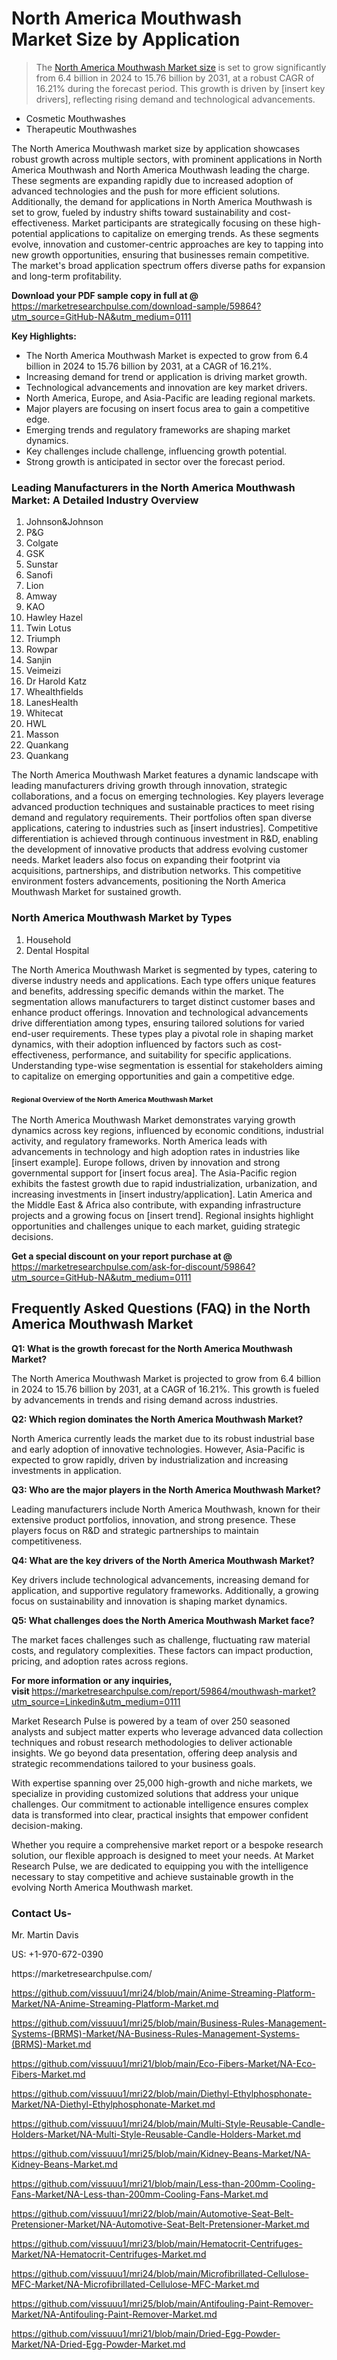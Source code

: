<h1>North America Mouthwash Market&nbsp;Size by Application</h1><blockquote><p>The <a href="https://marketresearchpulse.com/download-sample/59864?utm_source=GitHub-NA&amp;utm_medium=0111">North America Mouthwash Market size</a> is set to grow significantly from 6.4 billion in 2024 to 15.76 billion by 2031, at a robust CAGR of 16.21% during the forecast period. This growth is driven by [insert key drivers], reflecting rising demand and technological advancements.</p></blockquote><ul><li> Cosmetic Mouthwashes<li> Therapeutic Mouthwashes</li></ul><p>The North America Mouthwash market size by application showcases robust growth across multiple sectors, with prominent applications in North America Mouthwash and North America Mouthwash leading the charge. These segments are expanding rapidly due to increased adoption of advanced technologies and the push for more efficient solutions. Additionally, the demand for applications in North America Mouthwash is set to grow, fueled by industry shifts toward sustainability and cost-effectiveness. Market participants are strategically focusing on these high-potential applications to capitalize on emerging trends. As these segments evolve, innovation and customer-centric approaches are key to tapping into new growth opportunities, ensuring that businesses remain competitive. The market's broad application spectrum offers diverse paths for expansion and long-term profitability.</p><p><strong>Download your PDF sample copy in full at @ </strong><a href="https://marketresearchpulse.com/download-sample/59864?utm_source=GitHub-NA&amp;utm_medium=0111">https://marketresearchpulse.com/download-sample/59864?utm_source=GitHub-NA&amp;utm_medium=0111</a></p><p><strong>Key Highlights: </strong></p><ul><li>The North America Mouthwash Market is expected to grow from 6.4 billion in 2024 to 15.76 billion by 2031, at a CAGR of 16.21%.</li><li>Increasing demand for trend or application is driving market growth.</li><li>Technological advancements and innovation are key market drivers.</li><li>North America, Europe, and Asia-Pacific are leading regional markets.</li><li>Major players are focusing on insert focus area to gain a competitive edge.</li><li>Emerging trends and regulatory frameworks are shaping market dynamics.</li><li>Key challenges include challenge, influencing growth potential.</li><li>Strong growth is anticipated in sector over the forecast period.</li></ul><h3>Leading Manufacturers in the North America Mouthwash Market: A Detailed Industry Overview</h3><ol><li> Johnson&Johnson</li><li>P&G</li><li>Colgate</li><li>GSK</li><li>Sunstar</li><li>Sanofi</li><li>Lion</li><li>Amway</li><li>KAO</li><li>Hawley Hazel</li><li>Twin Lotus</li><li>Triumph</li><li>Rowpar</li><li>Sanjin</li><li>Veimeizi</li><li>Dr Harold Katz</li><li>Whealthfields</li><li>LanesHealth</li><li>Whitecat</li><li>HWL</li><li>Masson</li><li>Quankang</li><li>Quankang</li></ol><div class="flex max-w-full flex-col flex-grow"><div class="min-h-8 text-message flex w-full flex-col items-end gap-2 whitespace-normal break-words [.text-message+&amp;]:mt-5" dir="auto" data-message-author-role="assistant" data-message-id="fd8432e4-4910-450d-b182-61b7bfb0a01f" data-message-model-slug="gpt-4o"><div class="flex w-full flex-col gap-1 empty:hidden first:pt-[3px]"><div class="markdown prose w-full break-words dark:prose-invert light"><p>The North America Mouthwash Market features a dynamic landscape with leading manufacturers driving growth through innovation, strategic collaborations, and a focus on emerging technologies. Key players leverage advanced production techniques and sustainable practices to meet rising demand and regulatory requirements. Their portfolios often span diverse applications, catering to industries such as [insert industries]. Competitive differentiation is achieved through continuous investment in R&amp;D, enabling the development of innovative products that address evolving customer needs. Market leaders also focus on expanding their footprint via acquisitions, partnerships, and distribution networks. This competitive environment fosters advancements, positioning the North America Mouthwash Market for sustained growth.</p></div></div></div></div><h3>North America Mouthwash Market by Types</h3><ol><li> Household<li> Dental Hospital</li></ol><div class="flex max-w-full flex-col flex-grow"><div class="min-h-8 text-message flex w-full flex-col items-end gap-2 whitespace-normal break-words [.text-message+&amp;]:mt-5" dir="auto" data-message-author-role="assistant" data-message-id="084470be-0bb7-4664-bddf-5156b4f41249" data-message-model-slug="gpt-4o-mini"><div class="flex w-full flex-col gap-1 empty:hidden first:pt-[3px]"><div class="markdown prose w-full break-words dark:prose-invert light"><p>The North America Mouthwash Market is segmented by types, catering to diverse industry needs and applications. Each type offers unique features and benefits, addressing specific demands within the market. The segmentation allows manufacturers to target distinct customer bases and enhance product offerings. Innovation and technological advancements drive differentiation among types, ensuring tailored solutions for varied end-user requirements. These types play a pivotal role in shaping market dynamics, with their adoption influenced by factors such as cost-effectiveness, performance, and suitability for specific applications. Understanding type-wise segmentation is essential for stakeholders aiming to capitalize on emerging opportunities and gain a competitive edge.</p></div></div></div></div><h3><span style="font-size: 11px;">Regional Overview of the North America Mouthwash Market</span></h3><div class="flex max-w-full flex-col flex-grow"><div class="min-h-8 text-message flex w-full flex-col items-end gap-2 whitespace-normal break-words [.text-message+&amp;]:mt-5" dir="auto" data-message-author-role="assistant" data-message-id="e9038762-ce64-4e30-91c9-9bd413514231" data-message-model-slug="gpt-4o-mini"><div class="flex w-full flex-col gap-1 empty:hidden first:pt-[3px]"><div class="markdown prose w-full break-words dark:prose-invert light"><p>The North America Mouthwash Market demonstrates varying growth dynamics across key regions, influenced by economic conditions, industrial activity, and regulatory frameworks. North America leads with advancements in technology and high adoption rates in industries like [insert example]. Europe follows, driven by innovation and strong governmental support for [insert focus area]. The Asia-Pacific region exhibits the fastest growth due to rapid industrialization, urbanization, and increasing investments in [insert industry/application]. Latin America and the Middle East &amp; Africa also contribute, with expanding infrastructure projects and a growing focus on [insert trend]. Regional insights highlight opportunities and challenges unique to each market, guiding strategic decisions.</p></div></div></div></div><p><strong>Get a special discount on your report purchase at @ </strong><a href="https://marketresearchpulse.com/ask-for-discount/59864?utm_source=GitHub-NA&amp;utm_medium=0111">https://marketresearchpulse.com/ask-for-discount/59864?utm_source=GitHub-NA&amp;utm_medium=0111</a></p><h2>Frequently Asked Questions (FAQ) in the North America Mouthwash Market</h2><p><strong>Q1: What is the growth forecast for the North America Mouthwash Market?</strong></p><p>The North America Mouthwash Market is projected to grow from 6.4 billion in 2024 to 15.76 billion by 2031, at a CAGR of 16.21%. This growth is fueled by advancements in trends and rising demand across industries.</p><p><strong>Q2: Which region dominates the North America Mouthwash Market?</strong></p><p>North America currently leads the market due to its robust industrial base and early adoption of innovative technologies. However, Asia-Pacific is expected to grow rapidly, driven by industrialization and increasing investments in application.</p><p><strong>Q3: Who are the major players in the North America Mouthwash Market?</strong></p><p>Leading manufacturers include North America Mouthwash, known for their extensive product portfolios, innovation, and strong presence. These players focus on R&amp;D and strategic partnerships to maintain competitiveness.</p><p><strong>Q4: What are the key drivers of the North America Mouthwash Market?</strong></p><p>Key drivers include technological advancements, increasing demand for application, and supportive regulatory frameworks. Additionally, a growing focus on sustainability and innovation is shaping market dynamics.</p><p><strong>Q5: What challenges does the North America Mouthwash Market face?</strong></p><p>The market faces challenges such as challenge, fluctuating raw material costs, and regulatory complexities. These factors can impact production, pricing, and adoption rates across regions.</p><p><strong>For more information or any inquiries, visit&nbsp;</strong><a href="https://marketresearchpulse.com/report/59864/mouthwash-market?utm_source=Linkedin&utm_medium=0111">https://marketresearchpulse.com/report/59864/mouthwash-market?utm_source=Linkedin&utm_medium=0111</a></p><p>Market Research Pulse is powered by a team of over 250 seasoned analysts and subject matter experts who leverage advanced data collection techniques and robust research methodologies to deliver actionable insights. We go beyond data presentation, offering deep analysis and strategic recommendations tailored to your business goals.</p><p>With expertise spanning over 25,000 high-growth and niche markets, we specialize in providing customized solutions that address your unique challenges. Our commitment to actionable intelligence ensures complex data is transformed into clear, practical insights that empower confident decision-making.</p><p>Whether you require a comprehensive market report or a bespoke research solution, our flexible approach is designed to meet your needs. At Market Research Pulse, we are dedicated to equipping you with the intelligence necessary to stay competitive and achieve sustainable growth in the evolving North America Mouthwash market.</p><h3><strong>Contact Us-</strong></h3><p>Mr. Martin Davis</p><p>US: +1-970-672-0390</p><p>https://marketresearchpulse.com/</p><p><a href="https://github.com/vissuuu1/mri24/blob/main/Anime-Streaming-Platform-Market/NA-Anime-Streaming-Platform-Market.md">https://github.com/vissuuu1/mri24/blob/main/Anime-Streaming-Platform-Market/NA-Anime-Streaming-Platform-Market.md</a></p><p><a href="https://github.com/vissuuu1/mri25/blob/main/Business-Rules-Management-Systems-(BRMS)-Market/NA-Business-Rules-Management-Systems-(BRMS)-Market.md">https://github.com/vissuuu1/mri25/blob/main/Business-Rules-Management-Systems-(BRMS)-Market/NA-Business-Rules-Management-Systems-(BRMS)-Market.md</a></p><p><a href="https://github.com/vissuuu1/mri21/blob/main/Eco-Fibers-Market/NA-Eco-Fibers-Market.md">https://github.com/vissuuu1/mri21/blob/main/Eco-Fibers-Market/NA-Eco-Fibers-Market.md</a></p><p><a href="https://github.com/vissuuu1/mri22/blob/main/Diethyl-Ethylphosphonate-Market/NA-Diethyl-Ethylphosphonate-Market.md">https://github.com/vissuuu1/mri22/blob/main/Diethyl-Ethylphosphonate-Market/NA-Diethyl-Ethylphosphonate-Market.md</a></p><p><a href="https://github.com/vissuuu1/mri24/blob/main/Multi-Style-Reusable-Candle-Holders-Market/NA-Multi-Style-Reusable-Candle-Holders-Market.md">https://github.com/vissuuu1/mri24/blob/main/Multi-Style-Reusable-Candle-Holders-Market/NA-Multi-Style-Reusable-Candle-Holders-Market.md</a></p><p><a href="https://github.com/vissuuu1/mri25/blob/main/Kidney-Beans-Market/NA-Kidney-Beans-Market.md">https://github.com/vissuuu1/mri25/blob/main/Kidney-Beans-Market/NA-Kidney-Beans-Market.md</a></p><p><a href="https://github.com/vissuuu1/mri21/blob/main/Less-than-200mm-Cooling-Fans-Market/NA-Less-than-200mm-Cooling-Fans-Market.md">https://github.com/vissuuu1/mri21/blob/main/Less-than-200mm-Cooling-Fans-Market/NA-Less-than-200mm-Cooling-Fans-Market.md</a></p><p><a href="https://github.com/vissuuu1/mri22/blob/main/Automotive-Seat-Belt-Pretensioner-Market/NA-Automotive-Seat-Belt-Pretensioner-Market.md">https://github.com/vissuuu1/mri22/blob/main/Automotive-Seat-Belt-Pretensioner-Market/NA-Automotive-Seat-Belt-Pretensioner-Market.md</a></p><p><a href="https://github.com/vissuuu1/mri23/blob/main/Hematocrit-Centrifuges-Market/NA-Hematocrit-Centrifuges-Market.md">https://github.com/vissuuu1/mri23/blob/main/Hematocrit-Centrifuges-Market/NA-Hematocrit-Centrifuges-Market.md</a></p><p><a href="https://github.com/vissuuu1/mri24/blob/main/Microfibrillated-Cellulose-MFC-Market/NA-Microfibrillated-Cellulose-MFC-Market.md">https://github.com/vissuuu1/mri24/blob/main/Microfibrillated-Cellulose-MFC-Market/NA-Microfibrillated-Cellulose-MFC-Market.md</a></p><p><a href="https://github.com/vissuuu1/mri25/blob/main/Antifouling-Paint-Remover-Market/NA-Antifouling-Paint-Remover-Market.md">https://github.com/vissuuu1/mri25/blob/main/Antifouling-Paint-Remover-Market/NA-Antifouling-Paint-Remover-Market.md</a></p><p><a href="https://github.com/vissuuu1/mri21/blob/main/Dried-Egg-Powder-Market/NA-Dried-Egg-Powder-Market.md">https://github.com/vissuuu1/mri21/blob/main/Dried-Egg-Powder-Market/NA-Dried-Egg-Powder-Market.md</a></p>
